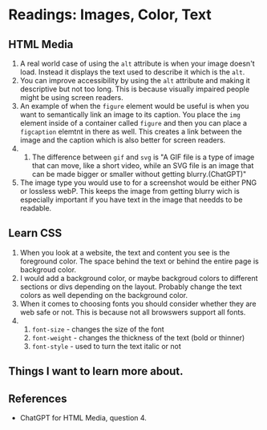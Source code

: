 # Readings: Images, Color, Text
## HTML Media
  1. A real world case of using the `alt` attribute is when your image doesn't load. Instead it displays the text used to describe it which is the `alt`.
  2. You can improve accessibility by using the `alt` attribute and making it descriptive but not too long. This is because visually impaired people might be using screen readers.
  3. An example of when the  `figure` element would be useful is when you want to semantically link an image to its caption. You place the `img` element inside of a container called `figure` and then you can place a `figcaption` elemtnt in there as well. This creates a link between the image and the caption which is also better for screen readers.
  4. 1. The difference between `gif` and `svg` is "A GIF file is a type of image that can move, like a short video, while an SVG file is an image that can be made bigger or smaller without getting blurry.(ChatGPT)"
  5. The image type you would use to for a screenshot would be either PNG or lossless webP. This keeps the image from getting blurry wich is especially important if you have text in the image that needds to be readable.

## Learn CSS
  1. When you look at a website, the text and content you see is the foreground color. The space behind the text or behind the entire page is backgroud color.
  2. I would add a background color, or maybe backgroud colors to different sections or divs depending on the layout. Probably change the text colors as well depending on the background color.
  3. When it comes to choosing fonts you should consider whether they are web safe or not. This is because not all browswers support all fonts. 
  4. 1. `font-size` - changes the size of the font
     2. `font-weight` - changes the thickness of the text (bold or thinner)
     3. `font-style` - used to turn the text italic or not

## Things I want to learn more about.

## References
- ChatGPT for HTML Media, question 4.
